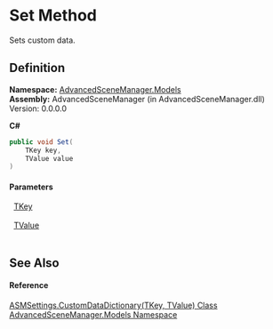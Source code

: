 # Set Method


Sets custom data.



## Definition
**Namespace:** <a href="N_AdvancedSceneManager_Models">AdvancedSceneManager.Models</a>  
**Assembly:** AdvancedSceneManager (in AdvancedSceneManager.dll) Version: 0.0.0.0

**C#**
``` C#
public void Set(
	TKey key,
	TValue value
)
```



#### Parameters
<dl><dt>  <a href="T_AdvancedSceneManager_Models_ASMSettings_CustomDataDictionary_2">TKey</a></dt><dd> </dd><dt>  <a href="T_AdvancedSceneManager_Models_ASMSettings_CustomDataDictionary_2">TValue</a></dt><dd> </dd></dl>

## See Also


#### Reference
<a href="T_AdvancedSceneManager_Models_ASMSettings_CustomDataDictionary_2">ASMSettings.CustomDataDictionary(TKey, TValue) Class</a>  
<a href="N_AdvancedSceneManager_Models">AdvancedSceneManager.Models Namespace</a>  
